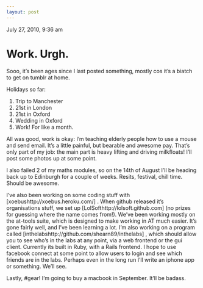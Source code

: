 ```yaml
---
layout: post
---
```











July 27, 2010, 9:36 am

# Work. Urgh. #

Sooo, it’s been ages since I last posted something, mostly cos it’s a biatch to get on tumblr at home.

Holidays so far:

1. Trip to Manchester
2. 21st in London
3. 21st in Oxford
4. Wedding in Oxford
5. Work! For like a month.

All was good, work is okay: I’m teaching elderly people how to use a mouse and send email. It’s a little painful, but bearable and awesome pay. That’s only part of my job: the main part is heavy lifting and driving milkfloats! I’ll post some photos up at some point.

I also failed 2 of my maths modules, so on the 14th of August I’ll be heading back up to Edinburgh for a couple of weeks. Resits, festival, chill time. Should be awesome.

I&#8217;ve also been working on some coding stuff with [xoebushttp://xoebus.heroku.com/] . When github released it&#8217;s organisations stuff, we set up [LolSofthttp://lolsoft.github.com]  (no prizes for guessing where the name comes from!). We&#8217;ve been working mostly on the at-tools suite, which is designed to make working in AT much easier. It&#8217;s gone fairly well, and I&#8217;ve been learning a lot.
I&#8217;m also working on a program called [inthelabshttp://github.com/shearn89/inthelabs] , which should allow you to see who&#8217;s in the labs at any point, via a web frontend or the gui client. Currently its built in Ruby, with a Rails frontend. I hope to use facebook connect at some point to allow users to login and see which friends are in the labs. Perhaps even in the long run I&#8217;ll write an iphone app or something. We&#8217;ll see.

Lastly, #gear! I’m going to buy a macbook in September. It’ll be badass.
    

